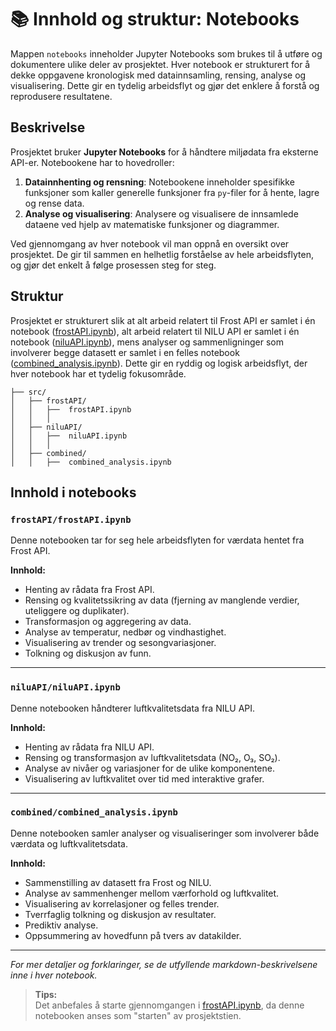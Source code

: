 # 📚 Innhold og struktur: Notebooks

Mappen `notebooks` inneholder Jupyter Notebooks som brukes til å utføre og dokumentere ulike deler av prosjektet. Hver notebook er strukturert for å dekke  oppgavene kronologisk med datainnsamling, rensing, analyse og visualisering. Dette gir en tydelig arbeidsflyt og gjør det enklere å forstå og reprodusere resultatene.

## Beskrivelse

Prosjektet bruker **Jupyter Notebooks** for å håndtere miljødata fra eksterne API-er. Notebookene har to hovedroller:

1. **Datainnhenting og rensning**: Notebookene inneholder spesifikke funksjoner som kaller generelle funksjoner fra `py`-filer for å hente, lagre og rense data.
2. **Analyse og visualisering**: Analysere og visualisere de innsamlede dataene ved hjelp av matematiske funksjoner og diagrammer.

Ved gjennomgang av hver notebook vil man oppnå en oversikt over prosjektet. De gir til sammen en helhetlig forståelse av hele arbeidsflyten, og gjør det enkelt å følge prosessen steg for steg. 

## Struktur

Prosjektet er strukturert slik at alt arbeid relatert til Frost API er samlet i én notebook ([frostAPI.ipynb](../notebooks/frostAPI/frostAPI.ipynb)), alt arbeid relatert til NILU API er samlet i én notebook ([niluAPI.ipynb](../notebooks/niluAPI/niluAPI.ipynb)), mens analyser og sammenligninger som involverer begge datasett er samlet i en felles notebook ([combined_analysis.ipynb](../notebooks/combined/combined_analysis.ipynb.)). Dette gir en ryddig og logisk arbeidsflyt, der hver notebook har et tydelig fokusområde. 

```
├── src/
│   ├── frostAPI/              
│   │   ├──  frostAPI.ipynb 
│   │   │
│   ├── niluAPI/              
│   │   ├──  niluAPI.ipynb 
│   │   │
│   ├── combined/              
│   │   ├──  combined_analysis.ipynb 

```

## Innhold i notebooks

### `frostAPI/frostAPI.ipynb`
Denne notebooken tar for seg hele arbeidsflyten for værdata hentet fra Frost API.

**Innhold:**
- Henting av rådata fra Frost API.
- Rensing og kvalitetssikring av data (fjerning av manglende verdier, uteliggere og duplikater).
- Transformasjon og aggregering av data.
- Analyse av temperatur, nedbør og vindhastighet.
- Visualisering av trender og sesongvariasjoner.
- Tolkning og diskusjon av funn.

---

### `niluAPI/niluAPI.ipynb`
Denne notebooken håndterer luftkvalitetsdata fra NILU API.  

**Innhold:**
- Henting av rådata fra NILU API.
- Rensing og transformasjon av luftkvalitetsdata (NO₂, O₃, SO₂).
- Analyse av nivåer og variasjoner for de ulike komponentene.
- Visualisering av luftkvalitet over tid med interaktive grafer.

---

### `combined/combined_analysis.ipynb`
Denne notebooken samler analyser og visualiseringer som involverer både værdata og luftkvalitetsdata.  

**Innhold:**
- Sammenstilling av datasett fra Frost og NILU.
- Analyse av sammenhenger mellom værforhold og luftkvalitet.
- Visualisering av korrelasjoner og felles trender.
- Tverrfaglig tolkning og diskusjon av resultater.
- Prediktiv analyse.
- Oppsummering av hovedfunn på tvers av datakilder.

---

*For mer detaljer og forklaringer, se de utfyllende markdown-beskrivelsene inne i hver notebook.*

> **Tips:**  
> Det anbefales å starte gjennomgangen i [frostAPI.ipynb](../notebooks/frostAPI/frostAPI.ipynb), da denne notebooken anses som "starten" av prosjektstien. 